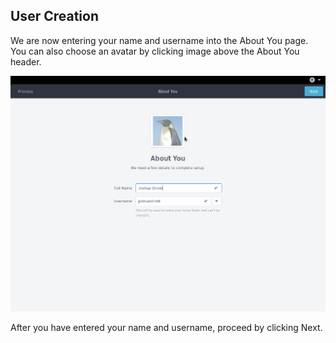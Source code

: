 ## User Creation

We are now entering your name and username into the About You page. You can also choose an avatar by clicking image above the About You header.

![About You](../images/first-boot/about-you.png)

After you have entered your name and username, proceed by clicking Next.